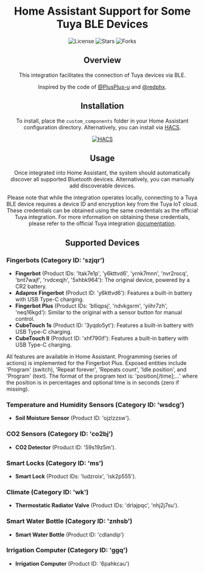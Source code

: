 <h1 align="center">Home Assistant Support for Some Tuya BLE Devices</h1>

<p align="center">
  <img src="https://img.shields.io/github/license/SupaHotMoj0/tuya_ble?style=flat-square" alt="License">
  <img src="https://img.shields.io/github/stars/SupaHotMoj0/tuya_ble?style=flat-square" alt="Stars">
  <img src="https://img.shields.io/github/forks/SupaHotMoj0/tuya_ble?style=flat-square" alt="Forks">
</p>

<h2 align="center">Overview</h2>

<p align="center">
  This integration facilitates the connection of Tuya devices via BLE.
</p>

<p align="center">
  Inspired by the code of <a href="https://github.com/PlusPlus-ua/ha_tuya_ble">@PlusPlus-u</a> and <a href="https://github.com/redphx/poc-tuya-ble-fingerbot">@redphx</a>.
</p>

<h2 align="center">Installation</h2>

<p align="center">
  To install, place the <code>custom_components</code> folder in your Home Assistant configuration directory. Alternatively, you can install via <a href="https://hacs.xyz/">HACS</a>.
</p>

<p align="center">
  <a href="https://my.home-assistant.io/redirect/hacs_repository/?owner=SupaHotMoj0&repository=tuya_ble&category=integration">
    <img src="https://my.home-assistant.io/badges/hacs_repository.svg" alt="HACS">
  </a>
</p>

<h2 align="center">Usage</h2>

<p align="center">
  Once integrated into Home Assistant, the system should automatically discover all supported Bluetooth devices. Alternatively, you can manually add discoverable devices.
</p>

<p align="center">
  Please note that while the integration operates locally, connecting to a Tuya BLE device requires a device ID and encryption key from the Tuya IoT cloud. These credentials can be obtained using the same credentials as the official Tuya integration. For more information on obtaining these credentials, please refer to the official Tuya integration <a href="https://www.home-assistant.io/integrations/tuya/">documentation</a>.
</p>

<h2 align="center">Supported Devices</h2>

<h3>Fingerbots (Category ID: 'szjqr')</h3>

<ul>
  <li>
    <strong>Fingerbot</strong> (Product IDs: 'ltak7e1p', 'y6kttvd6', 'yrnk7mnn', 'nvr2rocq', 'bnt7wajf', 'rvdceqjh', '5xhbk964'): The original device, powered by a CR2 battery.
  </li>
  <li>
    <strong>Adaprox Fingerbot</strong> (Product ID: 'y6kttvd6'): Features a built-in battery with USB Type-C charging.
  </li>
  <li>
    <strong>Fingerbot Plus</strong> (Product IDs: 'blliqpsj', 'ndvkgsrm', 'yiihr7zh', 'neq16kgd'): Similar to the original with a sensor button for manual control.
  </li>
  <li>
    <strong>CubeTouch 1s</strong> (Product ID: '3yqdo5yt'): Features a built-in battery with USB Type-C charging.
  </li>
  <li>
    <strong>CubeTouch II</strong> (Product ID: 'xhf790if'): Features a built-in battery with USB Type-C charging.
  </li>
</ul>

<p>All features are available in Home Assistant. Programming (series of actions) is implemented for the Fingerbot Plus. Exposed entities include 'Program' (switch), 'Repeat forever', 'Repeats count', 'Idle position', and 'Program' (text). The format of the program text is: 'position[/time];...' where the position is in percentages and optional time is in seconds (zero if missing).</p>

<h3>Temperature and Humidity Sensors (Category ID: 'wsdcg')</h3>

<ul>
  <li>
    <strong>Soil Moisture Sensor</strong> (Product ID: 'ojzlzzsw').
  </li>
</ul>

<h3>CO2 Sensors (Category ID: 'co2bj')</h3>

<ul>
  <li>
    <strong>CO2 Detector</strong> (Product ID: '59s19z5m').
  </li>
</ul>

<h3>Smart Locks (Category ID: 'ms')</h3>

<ul>
  <li>
    <strong>Smart Lock</strong> (Product IDs: 'ludzroix', 'isk2p555').
  </li>
</ul>

<h3>Climate (Category ID: 'wk')</h3>

<ul>
  <li>
    <strong>Thermostatic Radiator Valve</strong> (Product IDs: 'drlajpqc', 'nhj2j7su').
  </li>
</ul>

<h3>Smart Water Bottle (Category ID: 'znhsb')</h3>

<ul>
  <li>
    <strong>Smart Water Bottle</strong> (Product ID: 'cdlandip')
  </li>
</ul>

<h3>Irrigation Computer (Category ID: 'ggq')</h3>

<ul>
  <li>
    <strong>Irrigation Computer</strong> (Product ID: '6pahkcau')
  </li>
</ul>
